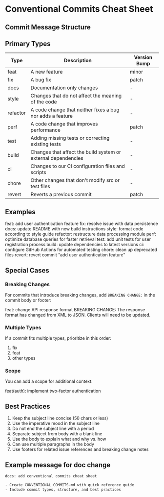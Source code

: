 # Conventional Commits Cheat Sheet

## Commit Message Structure

## Primary Types

| Type     | Description                                                   | Version Bump |
|----------|---------------------------------------------------------------|--------------|
| feat     | A new feature                                                 | minor        |
| fix      | A bug fix                                                     | patch        |
| docs     | Documentation only changes                                    | -            |
| style    | Changes that do not affect the meaning of the code            | -            |
| refactor | A code change that neither fixes a bug nor adds a feature     | -            |
| perf     | A code change that improves performance                       | patch        |
| test     | Adding missing tests or correcting existing tests             | -            |
| build    | Changes that affect the build system or external dependencies | -            |
| ci       | Changes to our CI configuration files and scripts             | -            |
| chore    | Other changes that don't modify src or test files             | -            |
| revert   | Reverts a previous commit                                     | patch        |

## Examples

feat: add user authentication feature
fix: resolve issue with data persistence
docs: update README with new build instructions
style: format code according to style guide
refactor: restructure data processing module
perf: optimize database queries for faster retrieval
test: add unit tests for user registration process
build: update dependencies to latest versions
ci: configure GitHub Actions for automated testing
chore: clean up deprecated files
revert: revert commit "add user authentication feature"

## Special Cases

### Breaking Changes

For commits that introduce breaking changes, add `BREAKING CHANGE:` in the commit body or footer:

feat: change API response format
BREAKING CHANGE: The response format has changed from XML to JSON. Clients will need to be updated.

### Multiple Types

If a commit fits multiple types, prioritize in this order: 
1. fix 
2. feat 
3. other types

### Scope

You can add a scope for additional context:

feat(auth): implement two-factor authentication

## Best Practices

1. Keep the subject line concise (50 chars or less)
2. Use the imperative mood in the subject line
3. Do not end the subject line with a period
4. Separate subject from body with a blank line
5. Use the body to explain what and why vs. how
6. Can use multiple paragraphs in the body
7. Use footers for related issue references and breaking change notes


## Example message for doc change

```sh
docs: add conventional commits cheat sheet

- Create CONVENTIONAL_COMMITS.md with quick reference guide
- Include commit types, structure, and best practices
```

